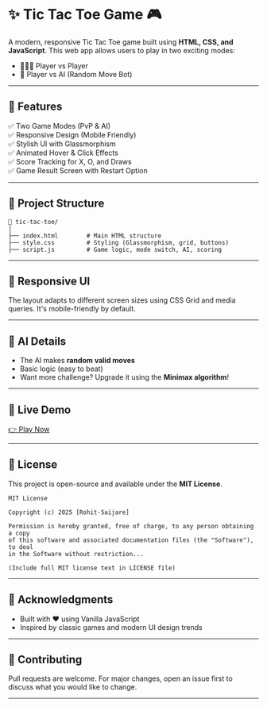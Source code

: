 
# ✨ Tic Tac Toe Game 🎮

A modern, responsive Tic Tac Toe game built using **HTML, CSS, and JavaScript**. This web app allows users to play in two exciting modes:  
- 🧑‍🤝‍🧑 Player vs Player  
- 🤖 Player vs AI (Random Move Bot)

---

## 🌟 Features

✅ Two Game Modes (PvP & AI)  
✅ Responsive Design (Mobile Friendly)  
✅ Stylish UI with Glassmorphism  
✅ Animated Hover & Click Effects  
✅ Score Tracking for X, O, and Draws  
✅ Game Result Screen with Restart Option  

---

## 📂 Project Structure

```
📁 tic-tac-toe/
│
├── index.html        # Main HTML structure
├── style.css         # Styling (Glassmorphism, grid, buttons)
├── script.js         # Game logic, mode switch, AI, scoring
```

---

## 📱 Responsive UI

The layout adapts to different screen sizes using CSS Grid and media queries. It's mobile-friendly by default.

---

## 🤖 AI Details

- The AI makes **random valid moves**
- Basic logic (easy to beat)
- Want more challenge? Upgrade it using the **Minimax algorithm**!

---

## 🔗 Live Demo
 
[👉 Play Now](https://ticitakitoie.tiiny.site/)

---

## 📄 License

This project is open-source and available under the **MIT License**.

```
MIT License

Copyright (c) 2025 [Rohit-Saijare]

Permission is hereby granted, free of charge, to any person obtaining a copy
of this software and associated documentation files (the "Software"), to deal
in the Software without restriction...

(Include full MIT license text in LICENSE file)
```

---

## 🙌 Acknowledgments

- Built with ❤️ using Vanilla JavaScript
- Inspired by classic games and modern UI design trends

---

## 🤝 Contributing

Pull requests are welcome. For major changes, open an issue first to discuss what you would like to change.

---
